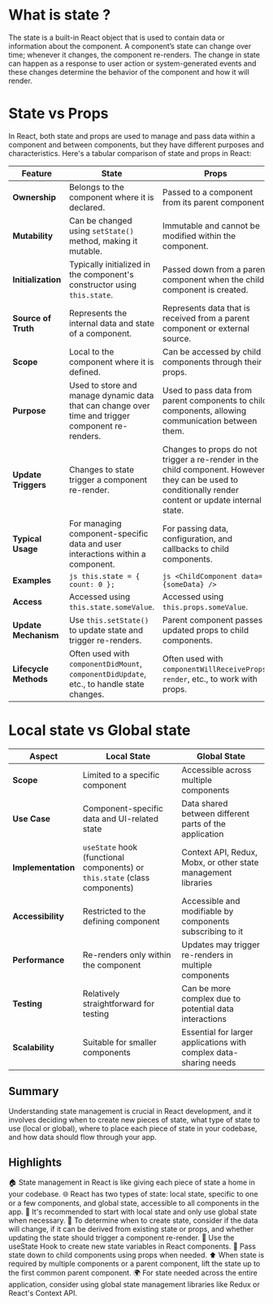 # What is state ?

The state is a built-in React object that is used to contain data or information about the component. A component’s state can change over time; whenever it changes, the component re-renders. The change in state can happen as a response to user action or system-generated events and these changes determine the behavior of the component and how it will render.

# State vs Props

In React, both state and props are used to manage and pass data within a component and between components, but they have different purposes and characteristics. Here's a tabular comparison of state and props in React:

| Feature               | State                                                                                             | Props                                                                                                                                                   |
| --------------------- | ------------------------------------------------------------------------------------------------- | ------------------------------------------------------------------------------------------------------------------------------------------------------- |
| **Ownership**         | Belongs to the component where it is declared.                                                    | Passed to a component from its parent component.                                                                                                        |
| **Mutability**        | Can be changed using `setState()` method, making it mutable.                                      | Immutable and cannot be modified within the component.                                                                                                  |
| **Initialization**    | Typically initialized in the component's constructor using `this.state`.                          | Passed down from a parent component when the child component is created.                                                                                |
| **Source of Truth**   | Represents the internal data and state of a component.                                            | Represents data that is received from a parent component or external source.                                                                            |
| **Scope**             | Local to the component where it is defined.                                                       | Can be accessed by child components through their props.                                                                                                |
| **Purpose**           | Used to store and manage dynamic data that can change over time and trigger component re-renders. | Used to pass data from parent components to child components, allowing communication between them.                                                      |
| **Update Triggers**   | Changes to state trigger a component re-render.                                                   | Changes to props do not trigger a re-render in the child component. However, they can be used to conditionally render content or update internal state. |
| **Typical Usage**     | For managing component-specific data and user interactions within a component.                    | For passing data, configuration, and callbacks to child components.                                                                                     |
| **Examples**          | `js this.state = { count: 0 };`                                                                   | `js <ChildComponent data={someData} />`                                                                                                                 |
| **Access**            | Accessed using `this.state.someValue`.                                                            | Accessed using `this.props.someValue`.                                                                                                                  |
| **Update Mechanism**  | Use `this.setState()` to update state and trigger re-renders.                                     | Parent component passes updated props to child components.                                                                                              |
| **Lifecycle Methods** | Often used with `componentDidMount`, `componentDidUpdate`, etc., to handle state changes.         | Often used with `componentWillReceiveProps`, `render`, etc., to work with props.                                                                        |

# Local state vs Global state

| Aspect             | Local State                                                                | Global State                                                      |
| ------------------ | -------------------------------------------------------------------------- | ----------------------------------------------------------------- |
| **Scope**          | Limited to a specific component                                            | Accessible across multiple components                             |
| **Use Case**       | Component-specific data and UI-related state                               | Data shared between different parts of the application            |
| **Implementation** | `useState` hook (functional components) or `this.state` (class components) | Context API, Redux, Mobx, or other state management libraries     |
| **Accessibility**  | Restricted to the defining component                                       | Accessible and modifiable by components subscribing to it         |
| **Performance**    | Re-renders only within the component                                       | Updates may trigger re-renders in multiple components             |
| **Testing**        | Relatively straightforward for testing                                     | Can be more complex due to potential data interactions            |
| **Scalability**    | Suitable for smaller components                                            | Essential for larger applications with complex data-sharing needs |

## Summary

Understanding state management is crucial in React development, and it involves deciding when to create new pieces of state, what type of state to use (local or global), where to place each piece of state in your codebase, and how data should flow through your app.

## Highlights

🏠 State management in React is like giving each piece of state a home in your codebase.
🌐 React has two types of state: local state, specific to one or a few components, and global state, accessible to all components in the app.
🧩 It's recommended to start with local state and only use global state when necessary.
🤔 To determine when to create state, consider if the data will change, if it can be derived from existing state or props, and whether updating the state should trigger a component re-render.
🔄 Use the useState Hook to create new state variables in React components.
🔗 Pass state down to child components using props when needed.
⬆️ When state is required by multiple components or a parent component, lift the state up to the first common parent component.
🌍 For state needed across the entire application, consider using global state management libraries like Redux or React's Context API.

